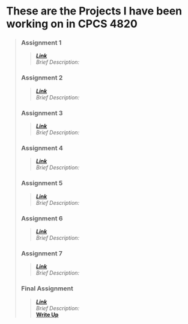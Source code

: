 # These are the Projects I have been working on in CPCS 4820

>### Assignment 1 
  >>***[Link](https://github.com/mhilgen/CPSC4820/tree/main/Assignment1)***<br>
  >>*Brief Description:*
>### Assignment 2
  >>***[Link](https://github.com/mhilgen/CPSC4820/tree/main/Assignment2)***<br>
  >>*Brief Description:*<br>
>### Assignment 3
  >>***[Link](https://github.com/mhilgen/CPSC4820/tree/main/Assignment3)***<br>
  >>*Brief Description:*
>### Assignment 4
  >>***[Link](https://github.com/mhilgen/CPSC4820/tree/main/Assignment4)***<br>
  >>*Brief Description:*
>### Assignment 5
  >>***[Link](https://github.com/mhilgen/CPSC4820/tree/main/Assignment5)***<br>
  >>*Brief Description:*
>### Assignment 6
  >>***[Link](https://github.com/mhilgen/CPSC4820/tree/main/Assignment6)***<br>
  >>*Brief Description:*
>### Assignment 7
  >>***[Link](https://github.com/mhilgen/CPSC4820/tree/main/Assignment7)***<br>
  >>*Brief Description:*
>### Final Assignment
  >>***[Link](https://github.com/mhilgen/CPSC4820/tree/main/FinalProject)***<br>
  >>*Brief Description:*
  >><br>**<a href="FinalProject/mhilgen.pdf" target="_blank">Write Up</a>**
